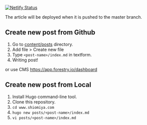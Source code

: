 [![Netlify Status](https://api.netlify.com/api/v1/badges/c9fcc435-a82a-4179-ae93-f0dc887db2dd/deploy-status)](https://app.netlify.com/sites/thirsty-swanson-734122/deploys)

The article will be deployed when it is pushed to the master branch.

## Create new post from Github

1. Go to [content/posts](./content/posts) directory.
2. Add file > Create new file
3. Type `<post-name>/index.md` in textform.
4. Writing post!

or use CMS https://app.forestry.io/dashboard

## Create new post from Local

1. Install Hugo command-line tool.
2. Clone this repository.
3. `cd www.shiomiya.com`
4. `hugo new posts/<post-name>/index.md`
5. `vi posts/<post-name>/index.md`

